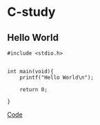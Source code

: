 # C-study


## Hello World
```
#include <stdio.h>


int main(void){
    printf("Hello World\n");

    return 0;

}
```

[Code](./hello/main.c)